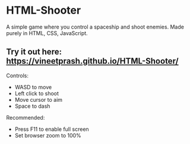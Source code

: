 # HTML-Shooter
 A simple game where you control a spaceship and shoot enemies. Made purely in HTML, CSS, JavaScript. 
 
## Try it out here: https://vineetprash.github.io/HTML-Shooter/

Controls: 
- WASD to move
- Left click to shoot
- Move cursor to aim
- Space to dash

Recommended:
- Press F11 to enable full screen
- Set browser zoom to 100% 

